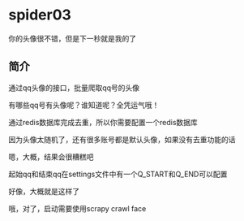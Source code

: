 # spider03
你的头像很不错，但是下一秒就是我的了

## 简介
通过qq头像的接口，批量爬取qq号的头像

有哪些qq号有头像呢？谁知道呢？全凭运气哦！

通过redis数据库完成去重，所以你需要配置一个redis数据库

因为头像太随机了，还有很多账号都是默认头像，如果没有去重功能的话

嗯，大概，结果会很糟糕吧

起始qq和结束qq在settings文件中有一个Q_START和Q_END可以配置

好像，大概就是这样了

哦，对了，启动需要使用scrapy crawl face
